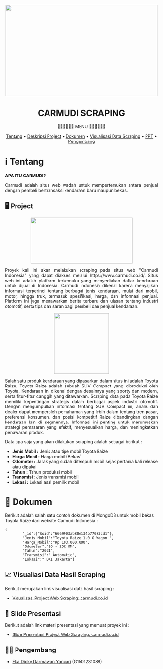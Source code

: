 
<div align="center">

<img src="https://github.com/ekadicky/Project-Scraping-Efootball-Using-R/assets/142238683/3d358657-7a04-4c29-b2bb-2fa24bc2afe7" width="500" height="300">



# CARMUDI SCRAPING

<p align="center">
    
🚙🚗🚙🚗🚙🚗 MENU 🚙🚗🚙🚗🚙🚗

</p>

[Tentang](#information_source-Tentang)
•
[Deskripsi Project](#desktop_computer-Project)
•
[Dokumen](##notebook_with_decorative_cover-Dokumen)
•
[Visualisasi Data Scraping](#chart_with_upwards_trend-visualisasi-data-scraping)
•
[PPT](#open_book-PPT)
•
[Pengembang](#construsction_worker_man-Pengembang)


</div>

# ℹ️ Tentang

**APA ITU CARMUDI?**

<p align="justify">
Carmudi adalah situs web wadah untuk mempertemukan antara penjual dengan pembeli bertransaksi kendaraan baru maupun bekas.
</p>


## 🖥️ Project 

<div align="center">

<img src="https://github.com/ekadicky/Project-Scraping-Efootball-Using-R/assets/142238683/0676924c-5d84-4cdc-889d-a282521e4edb" width="337" height="150">



</p>

<p align="justify">
Proyek kali ini akan melakukan scraping pada situs web "Carmudi Indonesia" yang dapat diakses melalui https://www.carmudi.co.id/. Situs web ini adalah platform terkemuka yang menyediakan daftar kendaraan untuk dijual di Indonesia. Carmudi Indonesia dikenal karena menyajikan informasi terperinci tentang berbagai jenis kendaraan, mulai dari mobil, motor, hingga truk, termasuk spesifikasi, harga, dan informasi penjual. Platform ini juga menawarkan berita terbaru dan ulasan tentang industri otomotif, serta tips dan saran bagi pembeli dan penjual kendaraan.

</p>

<img src="https://github.com/ekadicky/Project-Scraping-Efootball-Using-R/assets/142238683/1acef8b5-8326-4ed1-81d5-15e767ed8f99" width="180" height="200">

</p>

<p align="justify">
Salah satu produk kendaraan yang dipasarkan dalam situs ini adalah Toyota Raize. Toyota Raize adalah sebuah SUV Compact yang diproduksi oleh Toyota. Kendaraan ini dikenal dengan desainnya yang sporty dan modern, serta fitur-fitur canggih yang ditawarkan. Scraping data pada Toyota Raize memiliki kepentingan strategis dalam berbagai aspek industri otomotif. Dengan mengumpulkan informasi tentang SUV Compact ini, analis dan dealer dapat memperoleh pemahaman yang lebih dalam tentang tren pasar, preferensi konsumen, dan posisi kompetitif Raize dibandingkan dengan kendaraan lain di segmennya. Informasi ini penting untuk merumuskan strategi pemasaran yang efektif, menyesuaikan harga, dan meningkatkan penawaran produk.
</p>

</div>

<p align="justify">
Data apa saja yang akan dilakukan scraping adalah sebagai berikut :
 </p>

 <p align="justify">
      
+ **Jenis Mobil :** Jenis atau tipe mobil Toyota Raize
+ **Harga Mobil :** Harga mobil (Bekas)
+ **Odometer :** Jarak yang sudah ditempuh mobil sejak pertama kali release atau dipakai
+ **Tahun :** Tahun produksi mobil
+ **Transmisi :** Jenis transmisi mobil
+ **Lokasi :** Lokasi asal pemilik mobil
</p>


# 📔 Dokumen
Berikut adalah salah satu contoh dokumen di MongoDB untuk mobil bekas Toyota Raize dari website Carmudi Indonesia :
```mongodb
{
        "_id":{"$oid":"6669903ab80e134b77083cd1"},
        "Jenis_Mobil":"Toyota Raize 1.0 G Wagon ",
        "Harga_Mobil":"Rp 193.000.000",
        "Odometer":"20 - 25K KM",
        "Tahun":"2021",
        "Transmisi":" Automatic",
        "Lokasi":" DKI Jakarta"}
```

## 📈 Visualiasi Data Hasil Scraping
Berikut merupakan link visualisasi data hasil scraping : 
+ [Visualisasi Project Web Scraping: carmudi.co.id](https://rpubs.com/ekdrmwn/1198205)

## 📖 Slide Presentasi
Berikut adalah link materi presentasi yang memuat proyek ini :
+ [Slide Presentasi Project Web Scraping: carmudi.co.id](https://github.com/ekadicky/Project-Scraping-Carmudi-Using-R/blob/main/PPT_ScrapingCarmudi.pdf)


## 👷‍♂️ Pengembang
+ [Eka Dicky Darmawan Yanuari](https://github.com/ekadicky/) (G1501231088)
